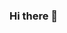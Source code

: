 ### Hi there 👋

<!--
**pashupati98/pashupati98** is a ✨ _special_ ✨ repository because its `README.md` (this file) appears on your GitHub profile.

Here are some ideas to get you started:

- 🔭 I’m currently working on Responsible AI
- 🌱 I’m currently learning about SHAP
- 👯 I’m looking to collaborate on ML projects
- 💬 Ask me about ML, XAI or life in general
- 📫 How to reach me: pashupatigupta1998@gmail.com
- 😄 Pronouns: He/Him
- ⚡ Fun fact: I pretend to be learning piano
-->
